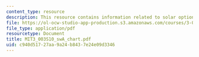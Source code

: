 ```yaml
---
content_type: resource
description: This resource contains information related to solar options in a nutshell.
file: https://ol-ocw-studio-app-production.s3.amazonaws.com/courses/3-003-principles-of-engineering-practice-spring-2010/c940d51727aa9a24b8437e24e09d3346_MIT3_003S10_swA_chart.pdf
file_type: application/pdf
resourcetype: Document
title: MIT3_003S10_swA_chart.pdf
uid: c940d517-27aa-9a24-b843-7e24e09d3346
---
```

